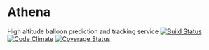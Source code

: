 Athena
======
High altitude balloon prediction and tracking service
[![Build Status](https://travis-ci.org/AerodyneLabs/Athena.svg)](https://travis-ci.org/AerodyneLabs/Athena)
[![Code Climate](https://codeclimate.com/github/AerodyneLabs/Athena/badges/gpa.svg)](https://codeclimate.com/github/AerodyneLabs/Athena)
[![Coverage Status](https://coveralls.io/repos/AerodyneLabs/Athena/badge.svg?branch=develop&service=github)](https://coveralls.io/github/AerodyneLabs/Athena?branch=develop)

